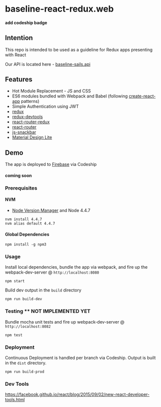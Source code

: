 # baseline-react-redux.web

#### add codeship badge

## Intention
This repo is intended to be used as a guideline for Redux apps presenting with React

Our API is located here - [baseline-sails.api](https://github.com/johnrhampton/baseline-sails.api)

## Features
- Hot Module Replacement - JS and CSS
- ES6 modules bundled with Webpack and Babel (following [create-react-app](https://github.com/facebookincubator/create-react-app) patterns)
- Simple Authentication using JWT
- [redux](https://github.com/reactjs/redux)
- [redux-devtools](https://github.com/gaearon/redux-devtools)
- [react-router-redux](https://github.com/reactjs/react-router-redux)
- [react-router](https://github.com/reactjs/react-router)
- [js-snackbar](https://github.com/johnrhampton/SnackBar)
- [Material Design Lite](https://getmdl.io/)

## Demo
The app is deployed to [Firebase](https://firebase.google.com/) via Codeship

#### coming soon

### Prerequisites

#### NVM
- [Node Version Manager](https://github.com/creationix/nvm) and Node 4.4.7
```
nvm install 4.4.7
nvm alias default 4.4.7
```

#### Global Dependencies
```
npm install -g npm3
```

### Usage
Install local dependencies, bundle the app via webpack, and fire up the webpack-dev-server @ `http://localhost:8080`
```
npm start
```

Build dev output in the `build` directory
```
npm run build-dev
```

### Testing ** NOT IMPLEMENTED YET
Bundle mocha unit tests and fire up webpack-dev-server @ `http://localhost:8082`
```
npm test
```

### Deployment
Continuous Deployment is handled per branch via Codeship.  Output is built in the `dist` directory.

```
npm run build-prod
```

### Dev Tools
https://facebook.github.io/react/blog/2015/09/02/new-react-developer-tools.html

